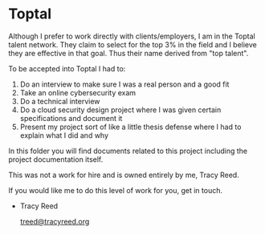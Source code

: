 # Toptal

Although I prefer to work directly with clients/employers, I am in the Toptal
talent network. They claim to select for the top 3% in the field and I believe
they are effective in that goal.  Thus their name derived from "top talent".

To be accepted into Toptal I had to:

1. Do an interview to make sure I was a real person and a good fit
2. Take an online cybersecurity exam 
3. Do a technical interview
4. Do a cloud security design project where I was given certain specifications and document it
5. Present my project sort of like a little thesis defense where I had to explain what I did and why

In this folder you will find documents related to this project including the project documentation itself.

This was not a work for hire and is owned entirely by me, Tracy Reed.

If you would like me to do this level of work for you, get in touch.

- Tracy Reed

  <treed@tracyreed.org>


<!-- 
The original source from which the pdf presented here is derived from  for
the Toptal Secure Web Application design Project Design doc is a Google Doc in my tracy.reed@gmail.com account
-->
